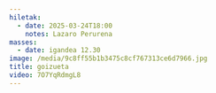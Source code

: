 ```yaml
---
hiletak:
  - date: 2025-03-24T18:00
    notes: Lazaro Perurena
masses:
  - date: igandea 12.30
image: /media/9c8ff55b1b3475c8cf767313ce6d7966.jpg
title: goizueta
video: 7O7YqRdmgL8
---
```

